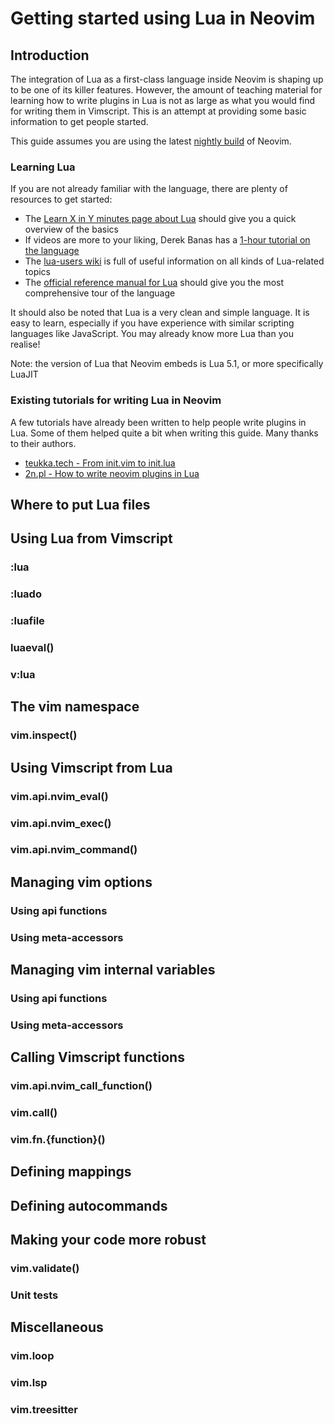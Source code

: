 # Getting started using Lua in Neovim

## Introduction

The integration of Lua as a first-class language inside Neovim is shaping up to be one of its killer features. However, the amount of teaching material for learning how to write plugins in Lua is not as large as what you would find for writing them in Vimscript. This is an attempt at providing some basic information to get people started.

This guide assumes you are using the latest [nightly build](https://github.com/neovim/neovim/releases/tag/nightly) of Neovim.

### Learning Lua

If you are not already familiar with the language, there are plenty of resources to get started:

- The [Learn X in Y minutes page about Lua](https://learnxinyminutes.com/docs/lua/) should give you a quick overview of the basics
- If videos are more to your liking, Derek Banas has a [1-hour tutorial on the language](https://www.youtube.com/watch?v=iMacxZQMPXs)
- The [lua-users wiki](http://lua-users.org/wiki/LuaDirectory) is full of useful information on all kinds of Lua-related topics
- The [official reference manual for Lua](https://www.lua.org/manual/5.1/) should give you the most comprehensive tour of the language

It should also be noted that Lua is a very clean and simple language. It is easy to learn, especially if you have experience with similar scripting languages like JavaScript. You may already know more Lua than you realise!

Note: the version of Lua that Neovim embeds is Lua 5.1, or more specifically LuaJIT

### Existing tutorials for writing Lua in Neovim

A few tutorials have already been written to help people write plugins in Lua. Some of them helped quite a bit when writing this guide. Many thanks to their authors.

- [teukka.tech - From init.vim to init.lua](https://teukka.tech/luanvim.html)
- [2n.pl - How to write neovim plugins in Lua](https://www.2n.pl/blog/how-to-write-neovim-plugins-in-lua.md)

## Where to put Lua files

## Using Lua from Vimscript

### :lua

### :luado

### :luafile

### luaeval()

### v:lua

## The vim namespace

### vim.inspect()

## Using Vimscript from Lua

### vim.api.nvim_eval()

### vim.api.nvim_exec()

### vim.api.nvim_command()

<!-- TODO: talk about the vim.cmd alias -->

## Managing vim options

### Using api functions

<!-- vim.api.nvim_set_option() -->
<!-- vim.api.nvim_get_option() -->
<!-- vim.api.nvim_buf_set_option() -->
<!-- vim.api.nvim_buf_get_option() -->
<!-- vim.api.nvim_win_set_option() -->
<!-- vim.api.nvim_win_get_option() -->

### Using meta-accessors

<!-- vim.o.{option} -->
<!-- vim.bo.{option} -->
<!-- vim.wo.{option} -->

## Managing vim internal variables

### Using api functions

<!-- vim.api.nvim_set_var() -->
<!-- vim.api.nvim_get_var() -->
<!-- vim.api.nvim_del_var() -->
<!-- vim.api.nvim_buf_set_var() -->
<!-- vim.api.nvim_buf_get_var() -->
<!-- vim.api.nvim_buf_del_var() -->
<!-- vim.api.nvim_win_set_var() -->
<!-- vim.api.nvim_win_get_var() -->
<!-- vim.api.nvim_win_del_var() -->
<!-- vim.api.nvim_tabpage_set_var() -->
<!-- vim.api.nvim_tabpage_get_var() -->
<!-- vim.api.nvim_tabpage_del_var() -->
<!-- vim.api.nvim_set_vvar() -->
<!-- vim.api.nvim_get_vvar() -->

### Using meta-accessors

<!-- vim.g.{name} -->
<!-- vim.b.{name} -->
<!-- vim.w.{name} -->
<!-- vim.t.{name} -->
<!-- vim.v.{name} -->

## Calling Vimscript functions

### vim.api.nvim_call_function()

### vim.call()

### vim.fn.{function}()

## Defining mappings

<!-- nvim_set_keymap() -->
<!-- nvim_get_keymap() -->
<!-- nvim_del_keymap() -->
<!-- nvim_buf_set_keymap() -->
<!-- nvim_buf_get_keymap() -->
<!-- nvim_buf_del_keymap() -->

## Defining autocommands

<!-- TODO: Mention wrapper + pending PR -->

## Making your code more robust

### vim.validate()

### Unit tests

## Miscellaneous

### vim.loop

<!-- TODO: Mention libuv docs + luvit api -->

### vim.lsp

### vim.treesitter

<!-- TODO: add interesting projects (transpilers) -->
<!-- https://github.com/svermeulen/nvim-moonmaker -->
<!-- https://github.com/Olical/aniseed -->
<!-- https://github.com/Olical/conjure -->
<!-- https://github.com/TypeScriptToLua/TypeScriptToLua -->
<!-- https://github.com/teal-language/tl -->
<!-- https://haxe.org/ -->
<!-- https://github.com/SwadicalRag/wasm2lua -->
<!-- https://github.com/hengestone/lua-languages -->
